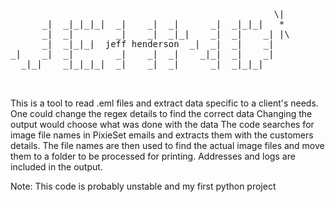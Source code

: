 <pre>
                                                  \|
      _|  _|_|_|_|  _|    _|  _|      _|  _|_|_|   *   
      _|  _|        _|    _|  _|_|    _|  _|    _| |\
      _|  _|_|_|  jeff henderson  _|  _|  _|    _|  
_|    _|  _|        _|    _|  _|    _|_|  _|    _|  
  _|_|    _|_|_|_|  _|    _|  _|      _|  _|_|_|    
                                                    
                                                    </pre>
This is a tool to read .eml files and extract data specific to a client's needs.
One could change the regex details to find the correct data
Changing the output would choose what was done with the data
The code searches for image file names in PixieSet emails and extracts them with the customers details.
The file names are then used to find the actual image files and move them to a folder to be processed 
for printing. Addresses and logs are included in the output.

Note: This code is probably unstable and my first python project
